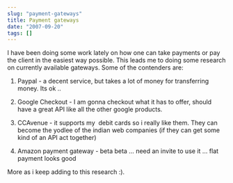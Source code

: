 ```yaml
---
slug: "payment-gateways"
title: Payment gateways
date: "2007-09-20"
tags: []
---
```

I have been doing some work lately on how one can take payments or pay the client in the easiest way possible. This leads me to doing some research on currently available gateways. Some of the contenders are:

1. Paypal - a decent service, but takes a lot of money for transferring money. Its ok ..

2. Google Checkout - I am gonna checkout what it has to offer, should have a great API like all the other google products.

3. CCAvenue - it supports my  debit cards so i really like them. They can become the yodlee of the indian web companies (if they can get some kind of an API act together)

4. Amazon payment gateway - beta beta … need an invite to use it … flat payment looks good

More as i keep adding to this research :).
